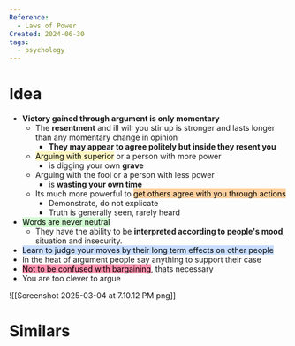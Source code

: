 ```yaml
---
Reference:
  - Laws of Power
Created: 2024-06-30
tags:
  - psychology
---
```

# Idea

* **Victory gained through argument is only momentary**
	* The **resentment** and ill will you stir up is stronger and lasts longer than any momentary change in opinion
		* **They may appear to agree politely but inside they resent you**
	* <mark style="background: #FFF3A3A6;">Arguing with superior</mark> or a person with more power
		* is digging your own **grave**
	* Arguing with the fool or a person with less power
		* is **wasting your own time**
	* Its much more powerful to <mark style="background: #FFB86CA6;">get others agree with you through actions</mark>
		* Demonstrate, do not explicate
		* Truth is generally seen, rarely heard
* <mark style="background: #BBFABBA6;">Words are never neutral</mark>
	* They have the ability to be **interpreted according to people's mood**, situation and insecurity.
* <mark style="background: #ADCCFFA6;">Learn to judge your moves by their long term effects on other people</mark>
* In the heat of argument people say anything to support their case
* <mark style="background: #FF5582A6;">Not to be confused with bargaining</mark>, thats necessary
* You are too clever to argue

![[Screenshot 2025-03-04 at 7.10.12 PM.png]]
# Similars

